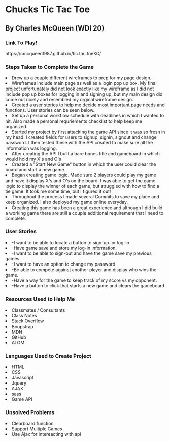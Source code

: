 <h1>Chucks Tic Tac Toe</h1>

<h2>By Charles McQueen (WDI 20)</h2>

<h3>Link To Play!</h3>
https://cmcqueen1987.github.io/tic.tac.toeXO/

<h3>Steps Taken to Complete the Game</h3>
    <li>Drew up a couple different wireframes to prep for my page design.</li>
    <li>Wireframes include main page as well as a login pop up box. My final project unfortunately did not look exactly like my wireframe as I did not include pop up boxes for logging in and signing up, but my main design did come out nicely and resembled my orginal wireframe design.</li>
    <li>Created a user stories to help me decide most important page needs and functions. User stories can be seen below.</li>
    <li>Set up a personal workflow schedule with deadlines in which I wanted to hit. Also made a personal requriements checklist to help keep me organized.</li>
    <li>Started my project by first attacking the game API since it was so fresh in my head. I created fields for users to signup, signin, signout and change password. I then tested these with the API created to make sure all the information was logging.</li>
    <li> After creating the API I built a bare bones title and gameboard in which would hold my X's and O's</li>
    <li>Created a "Start New Game" button in which the user could clear the board and start a new game</li>
    <li>Began creating game logic. Made sure 2 players could play my game and have it display X's and O's on the board. I was able to get the game logic to display the winner of each game, but struggled with how to find a tie game. It took me some time, but I figured it out!</li>
    <li>Throughout the process I made several Commits to save my place and keep organized. I also deployed my game online everyday.</li>
    <li>Creating this game has been a great experience and although I did build a working game there are still a couple additional requirement that I need to complete.</li>

<h3>User Stories</h3>
    <li>-I want to be able to locate a button to sign-up. or log-in</li>
    <li>-Have game save and store my log-in information.</li>
    <li>-I want to be able to sign-out and have the game save my previous games</li>
    <li>-I want to have an option to change my password</li>
    <li>-Be able to compete against another player and display who wins the game.</li>
    <li>-Have a way for the game to keep track of my score vs my opponent.</li>
    <li>-Have a button to click that starts a new game and clears the gameboard</li>

<h3>Resources Used to Help Me</h3>
    <li>Classmates / Consultants</li>
    <li>Class Notes</li>
    <li>Stack Overflow</li>
    <li>Boopstrap</li>
    <li>MDN</li>
    <li>GitHub</li>
    <li>ATOM</li>

<h3>Languages Used to Create Project</h3>
  <li>HTML</li>
  <Li>CSS</Li>
  <li>Javascript</li>
  <li>Jquery</li>
  <li>AJAX</li>
  <li>sass</li>
  <li>Game API</li>
  
<h3>Unsolved Problems</h3>
<li> Clearboard function</li>
<li> Support Multiple Games</li>
<li> Use Ajax for intereacting with api</li>

